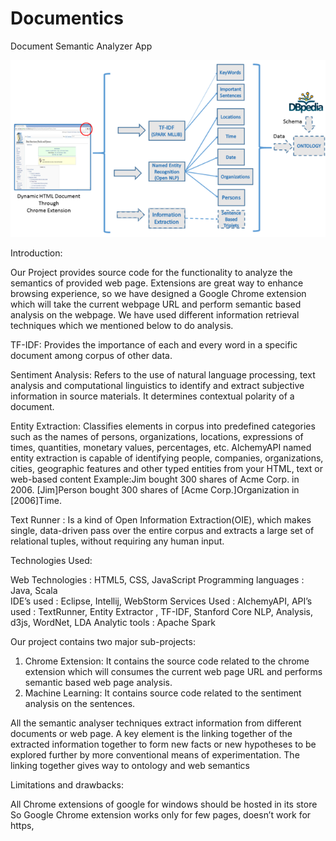 # Documentics
Document Semantic Analyzer App

![Work flow](workflow.png)

Introduction: 

Our Project provides source code for the functionality to analyze the semantics of provided web page. Extensions are great way to enhance browsing experience, so we have designed a Google Chrome extension which will take the current webpage URL and perform semantic based analysis on the webpage. We have used different information retrieval techniques which we mentioned below to do analysis.

TF-IDF: Provides the importance of each and every word in a specific document among corpus of other data. 

Sentiment Analysis: Refers to the use of natural language processing, text analysis and computational linguistics to identify and extract subjective information in source materials. It determines contextual polarity of a document.

Entity Extraction: Classifies elements in corpus into predefined categories such as the names of persons, organizations, locations, expressions of times, quantities, monetary values, percentages, etc. AlchemyAPI named entity extraction is capable of identifying people, companies, organizations, cities, geographic features and other typed entities from your HTML, text or web-based content
                  Example:Jim bought 300 shares of Acme Corp. in 2006.
                          [Jim]Person bought 300 shares of [Acme Corp.]Organization in [2006]Time. 

Text Runner : Is a kind of Open Information Extraction(OIE), which makes single, data-driven pass over the entire corpus and extracts a large set of relational tuples, without requiring any human input.

Technologies Used: 

  Web Technologies              : HTML5, CSS, JavaScript
  Programming languages         : Java, Scala	
	IDE’s used                    : Eclipse, Intellij, WebStorm
	Services Used		              : AlchemyAPI, 
	API’s used		                : TextRunner, Entity Extractor , TF-IDF, Stanford Core NLP, Analysis, d3js, WordNet, LDA
  Analytic tools 		            : Apache Spark	

 
Our project contains two major sub-projects:
1. Chrome Extension: It contains the source code related to the chrome extension which will consumes the current web page URL and   performs semantic based web page analysis.
2. Machine Learning: It contains source code related to the sentiment analysis on the sentences.


All the semantic analyser techniques extract information from different documents or web page. A key element is the linking together of the extracted information together to form new facts or new hypotheses to be explored further by more conventional means of experimentation. The linking together gives way to ontology and web semantics

Limitations and drawbacks:

All Chrome extensions of google  for windows should be hosted in its store
So Google Chrome extension works only for few pages, doesn’t work for https,
